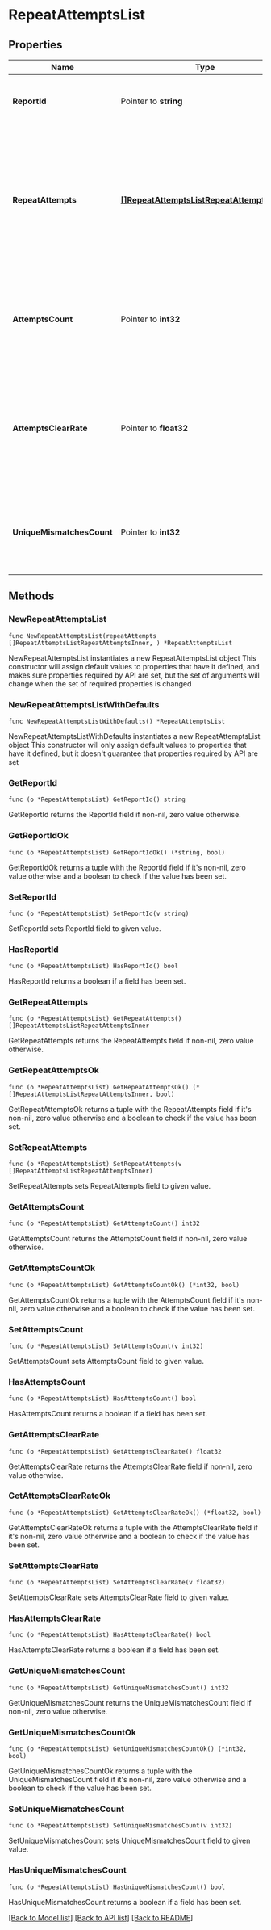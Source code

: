 # RepeatAttemptsList

## Properties

Name | Type | Description | Notes
------------ | ------------- | ------------- | -------------
**ReportId** | Pointer to **string** | The unique identifier of the completed Document report. | [optional] 
**RepeatAttempts** | [**[]RepeatAttemptsListRepeatAttemptsInner**](RepeatAttemptsListRepeatAttemptsInner.md) | An array of repeat attempt objects. If no repeat attempts were found, the array will be empty. The number of objects returned can increase over time if more matches are received.  | 
**AttemptsCount** | Pointer to **int32** | The total number of attempts using the same document, including the current report under assessment. | [optional] 
**AttemptsClearRate** | Pointer to **float32** | A number between 0 and 1 which indicates the proportion of attempts that have been cleared, including the current report under assessment. | [optional] 
**UniqueMismatchesCount** | Pointer to **int32** | The number of unique entries in the repeat_attempts field for which at least one of the fields is a mismatch. | [optional] 

## Methods

### NewRepeatAttemptsList

`func NewRepeatAttemptsList(repeatAttempts []RepeatAttemptsListRepeatAttemptsInner, ) *RepeatAttemptsList`

NewRepeatAttemptsList instantiates a new RepeatAttemptsList object
This constructor will assign default values to properties that have it defined,
and makes sure properties required by API are set, but the set of arguments
will change when the set of required properties is changed

### NewRepeatAttemptsListWithDefaults

`func NewRepeatAttemptsListWithDefaults() *RepeatAttemptsList`

NewRepeatAttemptsListWithDefaults instantiates a new RepeatAttemptsList object
This constructor will only assign default values to properties that have it defined,
but it doesn't guarantee that properties required by API are set

### GetReportId

`func (o *RepeatAttemptsList) GetReportId() string`

GetReportId returns the ReportId field if non-nil, zero value otherwise.

### GetReportIdOk

`func (o *RepeatAttemptsList) GetReportIdOk() (*string, bool)`

GetReportIdOk returns a tuple with the ReportId field if it's non-nil, zero value otherwise
and a boolean to check if the value has been set.

### SetReportId

`func (o *RepeatAttemptsList) SetReportId(v string)`

SetReportId sets ReportId field to given value.

### HasReportId

`func (o *RepeatAttemptsList) HasReportId() bool`

HasReportId returns a boolean if a field has been set.

### GetRepeatAttempts

`func (o *RepeatAttemptsList) GetRepeatAttempts() []RepeatAttemptsListRepeatAttemptsInner`

GetRepeatAttempts returns the RepeatAttempts field if non-nil, zero value otherwise.

### GetRepeatAttemptsOk

`func (o *RepeatAttemptsList) GetRepeatAttemptsOk() (*[]RepeatAttemptsListRepeatAttemptsInner, bool)`

GetRepeatAttemptsOk returns a tuple with the RepeatAttempts field if it's non-nil, zero value otherwise
and a boolean to check if the value has been set.

### SetRepeatAttempts

`func (o *RepeatAttemptsList) SetRepeatAttempts(v []RepeatAttemptsListRepeatAttemptsInner)`

SetRepeatAttempts sets RepeatAttempts field to given value.


### GetAttemptsCount

`func (o *RepeatAttemptsList) GetAttemptsCount() int32`

GetAttemptsCount returns the AttemptsCount field if non-nil, zero value otherwise.

### GetAttemptsCountOk

`func (o *RepeatAttemptsList) GetAttemptsCountOk() (*int32, bool)`

GetAttemptsCountOk returns a tuple with the AttemptsCount field if it's non-nil, zero value otherwise
and a boolean to check if the value has been set.

### SetAttemptsCount

`func (o *RepeatAttemptsList) SetAttemptsCount(v int32)`

SetAttemptsCount sets AttemptsCount field to given value.

### HasAttemptsCount

`func (o *RepeatAttemptsList) HasAttemptsCount() bool`

HasAttemptsCount returns a boolean if a field has been set.

### GetAttemptsClearRate

`func (o *RepeatAttemptsList) GetAttemptsClearRate() float32`

GetAttemptsClearRate returns the AttemptsClearRate field if non-nil, zero value otherwise.

### GetAttemptsClearRateOk

`func (o *RepeatAttemptsList) GetAttemptsClearRateOk() (*float32, bool)`

GetAttemptsClearRateOk returns a tuple with the AttemptsClearRate field if it's non-nil, zero value otherwise
and a boolean to check if the value has been set.

### SetAttemptsClearRate

`func (o *RepeatAttemptsList) SetAttemptsClearRate(v float32)`

SetAttemptsClearRate sets AttemptsClearRate field to given value.

### HasAttemptsClearRate

`func (o *RepeatAttemptsList) HasAttemptsClearRate() bool`

HasAttemptsClearRate returns a boolean if a field has been set.

### GetUniqueMismatchesCount

`func (o *RepeatAttemptsList) GetUniqueMismatchesCount() int32`

GetUniqueMismatchesCount returns the UniqueMismatchesCount field if non-nil, zero value otherwise.

### GetUniqueMismatchesCountOk

`func (o *RepeatAttemptsList) GetUniqueMismatchesCountOk() (*int32, bool)`

GetUniqueMismatchesCountOk returns a tuple with the UniqueMismatchesCount field if it's non-nil, zero value otherwise
and a boolean to check if the value has been set.

### SetUniqueMismatchesCount

`func (o *RepeatAttemptsList) SetUniqueMismatchesCount(v int32)`

SetUniqueMismatchesCount sets UniqueMismatchesCount field to given value.

### HasUniqueMismatchesCount

`func (o *RepeatAttemptsList) HasUniqueMismatchesCount() bool`

HasUniqueMismatchesCount returns a boolean if a field has been set.


[[Back to Model list]](../README.md#documentation-for-models) [[Back to API list]](../README.md#documentation-for-api-endpoints) [[Back to README]](../README.md)


